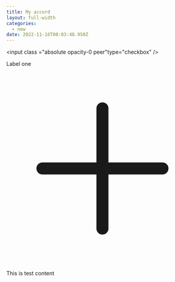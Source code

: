 ```yaml
---
title: My accord
layout: full-width
categories:
  - new
date: 2022-11-16T00:03:48.950Z
---
```

<!DOCTYPE html>

<html lang="en">

<head>

<meta charset="UTF-8">

<meta http-equiv="X-UA-Compatible" content="IE=edge">

<meta name="viewport" content="width=device-width, initial-scale=1.0">

<title>Document</title>

<script src="https://unpkg.com/tailwindcss-jit-cdn"></script>

</head>

<body>

<div class="shadow-md w-full md:w-2/3 mx-auto mt-4">

<!--Tab1-->

<div class="overflow-hidden boarder-t">

<label>

<input class ="absolute opacity-0 peer"type="checkbox" />

<p class="p-5 inline-block">Label one</p>

<svg xmlns="http://www.w3.org/2000/svg" class="h-6 w-6 inline-block float-right mt-5 mr-2" fill="none" viewBox="0 0 24 24" stroke-width="1.5" stroke="currentColor" class="w-6 h-6">

<path stroke-linecap="round" stroke-linejoin="round" d="M12 4.5v15m7.5-7.5h-15" />

</svg>

<div class="bg-gray-300 max-h-0 peer-checked:max-h-screen "><p class="p-5">This is test content</p>

</div>

</label>

<!--Tab2-->

<div></div>

<!--Tab3-->

<div></div>

</div>



</body>

</html>